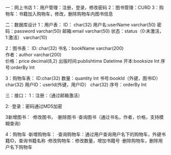 一：网上书店
1：用户管理：注册，登录，修改密码
2：图书管理：CURD
3：购物车：书籍加入购物车，修改，删除购物车内图书信息


二：数据库设计
1：用户表：
ID：					char(32)
用户名:userName			varchar(50)	
密码：password			varchar(50)	
邮箱:email				varchar(50)	
状态：status（0:未激活，1:激活）	varchar(10)

2：图书表：
ID: char(32)
书名：bookName			varchar(200)	
作者：author     			varchar(200)	
价格：price				decimal(8,2)
出版时间:publishtime		Datetime
开本:booksize				Int
序号:orderBy				Int

3：购物车表：
ID:char(32)
数量：quantity			Int
书号:bookId（外键，图书ID）	char(32)
用户ID：userId(外键，用户ID）	char(32)
序号：orderBy  			Int	


三：接口：
1：注册：（通过邮箱激活）

2:
·登录：密码通过MD5加密

3新增图书：
·修改图书，
·删除图书
·查询图书（通过书名，作者，价格，支持模糊查询）

4：购物车
·新增购物车： 
·查询购物车：通过用户查询用户名下的购物车，外键书籍ID，查询书籍名称
·修改购物车：修改数量，增加书籍号
·删除购物车，删除用户名下购物车




